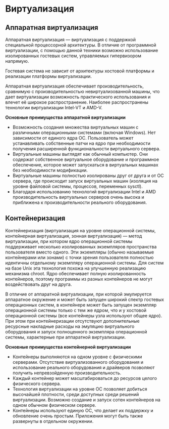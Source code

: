 # Виртуализация

## Аппаратная виртуализация

Аппаратная виртуализация — виртуализация с поддержкой специальной процессорной архитектуры. В отличие от программной виртуализации, с помощью данной техники возможно использование изолированных гостевых систем, управляемых гипервизором напрямую.

Гостевая система не зависит от архитектуры хостовой платформы и реализации платформы виртуализации.

Аппаратная виртуализация обеспечивает производительность, сравнимую с производительностью невиртуализованной машины, что дает виртуализации возможность практического использования и влечет её широкое распространение. Наиболее распространены технологии виртуализации Intel-VT и AMD-V.

**Основные преимущества аппаратной виртуализации**

- Возможность создания множества виртуальных машин с различными операционными системами (включая Windows). Нет зависимости от единого ядра ОС. Пользователь может устанавливать собственные патчи на ядро при необходимости получения расширенной функциональности виртуального сервера.
- Виртуальные машины выглядят как обычный компьютер. Они содержат собственное виртуальное оборудование и программное обеспечение, которое может запускаться в виртуальных машинах без необходимости модификации.
- Виртуальные машины полностью изолированы друг от друга и от ОС сервера, где происходит запуск виртуальных машин (изоляция на уровне файловой системы, процессов, переменных sysctl).
- Благодаря использованию технологий виртуализации Intel и AMD производительность виртуальных серверов очень высока и приближена к производительности реального оборудования.

## Контейнеризация

Контейнеризация (виртуализация на уровне операционной системы, контейнерная виртуализация, зонная виртуализация) — метод виртуализации, при котором ядро операционной системы поддерживает несколько изолированных экземпляров пространства пользователя вместо одного. Эти экземпляры (обычно называемые контейнерами или зонами) с точки зрения пользователя полностью идентичны отдельному экземпляру операционной системы. Для систем на базе Unix эта технология похожа на улучшенную реализацию механизма chroot. Ядро обеспечивает полную изолированность контейнеров, поэтому программы из разных контейнеров не могут воздействовать друг на друга.

В отличие от аппаратной виртуализации, при которой эмулируется аппаратное окружение и может быть запущен широкий спектр гостевых операционных систем, в контейнере может быть запущен экземпляр операционной системы только с тем же ядром, что и у хостовой операционной системы (все контейнеры узла используют общее ядро). При этом при контейнеризации отсутствуют дополнительные ресурсные накладные расходы на эмуляцию виртуального оборудования и запуск полноценного экземпляра операционной системы, характерные при аппаратной виртуализации.

**Основные преимущества контейнерной виртуализации**

- Контейнеры выполняются на одном уровне с физическими серверами. Отсутствие виртуализованного оборудования и использование реального оборудования и драйверов позволяют получить непревзойденную производительность.
- Каждый контейнер может масштабироваться до ресурсов целого физического сервера.
- Технология виртуализации на уровне ОС позволяет добиться высочайшей плотности, среди доступных среди решений виртуализации. Возможно создание и запуск сотен контейнеров на одном обычном физическом сервере.
- Контейнеры используют единую ОС, что делает их поддержку и обновление очень простым. Приложения могут быть также развернуты в отдельном окружении.

